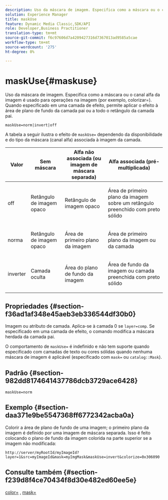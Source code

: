 ```yaml
---
description: Uso da máscara de imagem. Especifica como a máscara ou o canal alfa da imagem é usado para operações na imagem (por exemplo, colorizar=). Quando especificado em uma camada de efeito, permite aplicar o efeito à área de plano de fundo da camada pai ou a todo o retângulo da camada pai.
solution: Experience Manager
title: maskUse
feature: Dynamic Media Classic,SDK/API
role: Developer,Business Practitioner
translation-type: tm+mt
source-git-commit: f6c97606d7a4209427316d7367013ad9585a5cae
workflow-type: tm+mt
source-wordcount: '275'
ht-degree: 0%

---
```



# maskUse{#maskuse}

Uso da máscara de imagem. Especifica como a máscara ou o canal alfa da imagem é usado para operações na imagem (por exemplo, colorizar=). Quando especificado em uma camada de efeito, permite aplicar o efeito à área de plano de fundo da camada pai ou a todo o retângulo da camada pai.

`maskUse=norm|invert|off`

A tabela a seguir ilustra o efeito de `maskUse=` dependendo da disponibilidade e do tipo da máscara (canal alfa) associada à imagem da camada.

<table id="table_B765F6A765F548948531AF26DA0B4360"> 
 <thead> 
  <tr> 
   <th class="entry"> <b> Valor</b> </th> 
   <th class="entry"> <b> Sem máscara</b> </th> 
   <th class="entry"> <b> Alfa não associada (ou imagem de máscara separada)</b> </th> 
   <th class="entry"> <b> Alfa associada (pré-multiplicada)</b> </th> 
  </tr> 
 </thead>
 <tbody> 
  <tr> 
   <td> <p> <span class="codeph"> off  </span> </p> </td> 
   <td> <p> Retângulo de imagem opaco </p> </td> 
   <td> <p> Retângulo de imagem opaco </p> </td> 
   <td> <p> Área de primeiro plano da imagem sobre um retângulo preenchido com preto sólido </p> </td> 
  </tr> 
  <tr> 
   <td> <p> <span class="codeph"> norma  </span> </p> </td> 
   <td> <p> Retângulo de imagem opaco </p> </td> 
   <td> <p> Área de primeiro plano da imagem </p> </td> 
   <td> <p> Área de primeiro plano da imagem ou da camada </p> </td> 
  </tr> 
  <tr> 
   <td> <p> <span class="codeph"> inverter  </span> </p> </td> 
   <td> <p> Camada oculta </p> </td> 
   <td> <p> Área do plano de fundo da imagem </p> </td> 
   <td> <p> Área de fundo da imagem ou camada preenchida com preto sólido </p> </td> 
  </tr> 
 </tbody> 
</table>

## Propriedades {#section-f36ad1af348e45aeb3eb336544df30b0}

Imagem ou atributo de camada. Aplica-se à camada 0 se `layer=comp`. Se especificado em uma camada de efeito, o comando modifica a máscara herdada da camada pai.

O comportamento de `maskUse=` é indefinido e não tem suporte quando especificado com camadas de texto ou cores sólidas quando nenhuma máscara de imagem é aplicável (especificado com `mask=` ou `catalog::Mask`).

## Padrão {#section-982dd8174641437786dcb3729ace6428}

`maskUse=norm`

## Exemplo {#section-daa371e9be5547368ff6772342acba0a}

Colorir a área de plano de fundo de uma imagem; o primeiro plano da imagem é definido por uma imagem de máscara separada. Isso é feito colocando o plano de fundo da imagem colorida na parte superior se a imagem não modificada:

`http://server/myRootId/myImageId?layer=1&src=myImageId&mask=myImgMask&maskUse=invert&colorize=0x306090`

## Consulte também {#section-f239d8f4ce70434f8d30e482ed60ee5e}

[color=](/help/aem-is-ir-api/is-api/http-ref/image-serving-api-ref/c-http-protocol-reference/c-data-types/r-is-http-color.md) ,  [mask=](../../../../../is-api/http-ref/image-serving-api-ref/c-http-protocol-reference/c-command-reference/r-mask.md#reference-922254e027404fb890b850e2723ee06e)
